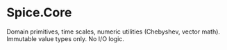 # Spice.Core
Domain primitives, time scales, numeric utilities (Chebyshev, vector math). Immutable value types only. No I/O logic.
